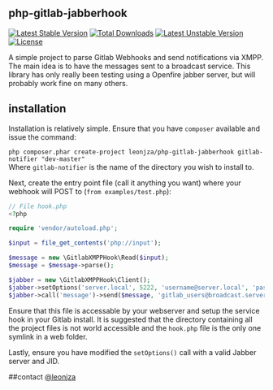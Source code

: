 ## php-gitlab-jabberhook
[![Latest Stable Version](https://poser.pugx.org/leonjza/php-gitlab-jabberhook/v/stable.svg)](https://packagist.org/packages/leonjza/php-gitlab-jabberhook) [![Total Downloads](https://poser.pugx.org/leonjza/php-gitlab-jabberhook/downloads.svg)](https://packagist.org/packages/leonjza/php-gitlab-jabberhook) [![Latest Unstable Version](https://poser.pugx.org/leonjza/php-gitlab-jabberhook/v/unstable.svg)](https://packagist.org/packages/leonjza/php-gitlab-jabberhook) [![License](https://poser.pugx.org/leonjza/php-gitlab-jabberhook/license.svg)](https://packagist.org/packages/leonjza/php-gitlab-jabberhook)

A simple project to parse Gitlab Webhooks and send notifications via XMPP.  
The main idea is to have the messages sent to a broadcast service. This library has only really been testing using a Openfire jabber server, but will probably work fine on many others.

## installation
Installation is relatively simple. Ensure that you have `composer` available and issue the command:

`php composer.phar create-project leonjza/php-gitlab-jabberhook gitlab-notifier "dev-master"`  
Where `gitlab-notifier` is the name of the directory you wish to install to. 

Next, create the entry point file (call it anything you want) where your webhook will POST to (`from examples/test.php`):

```php
// File hook.php
<?php

require 'vendor/autoload.php';

$input = file_get_contents('php://input');

$message = new \GitlabXMPPHook\Read($input);
$message = $message->parse();

$jabber = new \GitlabXMPPHook\Client();
$jabber->setOptions('server.local', 5222, 'username@server.local', 'password');
$jabber->call('message')->send($message, 'gitlab_users@broadcast.server.local');
```

Ensure that this file is accessable by your webserver and setup the service hook in your Gitlab install. It is suggested that the directory containing all the project files is not world accessible and the `hook.php` file is the only one symlink in a web folder.

Lastly, ensure you have modified the `setOptions()` call with a valid Jabber server and JID.

##contact
[@leonjza](https://twitter.com/leonjza)
